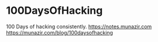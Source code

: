 # 100DaysOfHacking
100 Days of hacking consistently. https://notes.munazir.com https://munazir.com/blog/100daysofhacking
